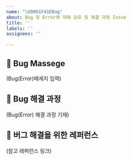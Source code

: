 ```yaml
---
name: "\U0001F41EBug"
about: Bug 및 Error에 대해 공유 및 해결 과정 Issue
title: ''
labels: ''
assignees: ''

---
```


## 🐞 Bug Massege
(Bug(Error)메세지 입력)
<br> 
## 🍭 Bug 해결 과정
(Bug(Error) 해결 과정 기재)
<br>
## 📗 버그 해결을 위한 레퍼런스
(참고 레퍼런스 링크)
